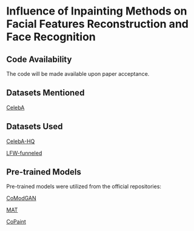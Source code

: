 # Influence of Inpainting Methods on Facial Features Reconstruction and Face Recognition

## Code Availability
The code will be made available upon paper acceptance.

## Datasets Mentioned

[CelebA](https://mmlab.ie.cuhk.edu.hk/projects/CelebA.html)

## Datasets Used

[CelebA-HQ](https://github.com/tkarras/progressive_growing_of_gans)

[LFW-funneled](https://vis-www.cs.umass.edu/lfw/)

## Pre-trained Models
Pre-trained models were utilized from the official repositories:

[CoModGAN](https://github.com/zsyzzsoft/co-mod-gan)

[MAT](https://github.com/UCSB-NLP-Chang/CoPaint)

[CoPaint](https://github.com/UCSB-NLP-Chang/CoPaint)
